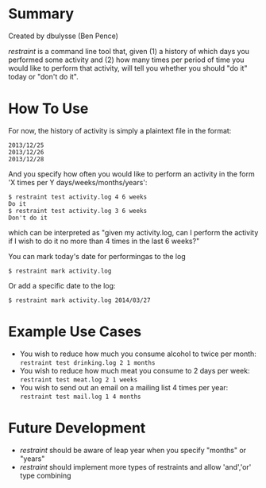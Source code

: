 # Summary

Created by dbulysse (Ben Pence)

_restraint_ is a command line tool that, given (1) a history of which days you performed some activity and (2) how many times per period of time you would like to perform that activity, will tell you whether you should "do it" today or "don't do it".

# How To Use

For now, the history of activity is simply a plaintext file in the format:

    2013/12/25
    2013/12/26
    2013/12/28

And you specify how often you would like to perform an activity in the form 'X times per Y days/weeks/months/years':

    $ restraint test activity.log 4 6 weeks
    Do it
    $ restraint test activity.log 3 6 weeks
    Don't do it

which can be interpreted as "given my activity.log, can I perform the activity if I wish to do it no more than 4 times in the last 6 weeks?"

You can mark today's date for performingas to the log

    $ restraint mark activity.log 

Or add a specific date to the log:

    $ restraint mark activity.log 2014/03/27

# Example Use Cases

* You wish to reduce how much you consume alcohol to twice per month: `restraint test drinking.log 2 1 months`
* You wish to reduce how much meat you consume to 2 days per week:    `restraint test meat.log 2 1 weeks`
* You wish to send out an email on a mailing list 4 times per year:   `restraint test mail.log 1 4 months`

# Future Development

* _restraint_ should be aware of leap year when you specify "months" or "years"
* _restraint_ should implement more types of restraints and allow 'and','or' type combining
